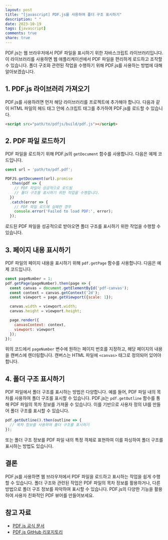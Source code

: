 ```yaml
---
layout: post
title: "[javascript] PDF.js를 사용하여 폴더 구조 표시하기"
description: " "
date: 2023-10-19
tags: [javascript]
comments: true
share: true
---
```


PDF.js는 웹 브라우저에서 PDF 파일을 표시하기 위한 자바스크립트 라이브러리입니다. 이 라이브러리를 사용하면 웹 애플리케이션에서 PDF 파일을 편리하게 로드하고 조작할 수 있습니다. 폴더 구조와 관련된 작업을 수행하기 위해 PDF.js를 사용하는 방법에 대해 알아보겠습니다.

## 1. PDF.js 라이브러리 가져오기

PDF.js를 사용하려면 먼저 해당 라이브러리를 프로젝트에 추가해야 합니다. 다음과 같이 HTML 파일의 헤드 태그 안에 스크립트 태그를 추가하여 PDF.js를 로드할 수 있습니다.

```html
<script src="path/to/pdfjs/build/pdf.js"></script>
```

## 2. PDF 파일 로드하기

PDF 파일을 로드하기 위해 PDF.js의 `getDocument` 함수를 사용합니다. 다음은 예제 코드입니다.

```javascript
const url = 'path/to/pdf.pdf';

PDFJS.getDocument(url).promise
  .then(pdf => {
    // PDF 파일이 성공적으로 로드됨
    // 폴더 구조를 표시하기 위한 작업을 수행합니다.
  })
  .catch(error => {
    // PDF 파일 로드에 실패한 경우
    console.error('Failed to load PDF:', error);
  });
```

로드된 PDF 파일을 성공적으로 받아오면 폴더 구조를 표시하기 위한 작업을 수행할 수 있습니다.

## 3. 페이지 내용 표시하기

PDF 파일의 페이지 내용을 표시하기 위해 `pdf.getPage` 함수를 사용합니다. 다음은 예제 코드입니다.

```javascript
const pageNumber = 1;
pdf.getPage(pageNumber).then(page => {
  const canvas = document.getElementById('pdf-canvas');
  const context = canvas.getContext('2d');
  const viewport = page.getViewport({scale: 1});

  canvas.width = viewport.width;
  canvas.height = viewport.height;

  page.render({
    canvasContext: context,
    viewport: viewport
  });
});
```

위의 코드에서 `pageNumber` 변수에 원하는 페이지 번호를 지정하고, 해당 페이지의 내용을 캔버스에 렌더링합니다. 캔버스는 HTML 파일에 `<canvas>` 태그로 정의되어 있어야 합니다.

## 4. 폴더 구조 표시하기

PDF 파일에서 폴더 구조를 표시하는 방법은 다양합니다. 예를 들어, PDF 파일 내의 목차를 사용하여 폴더 구조를 표시할 수 있습니다. PDF.js는 `pdf.getOutline` 함수를 통해 PDF 파일의 목차 정보를 가져올 수 있습니다. 이를 기반으로 사용자 정의 UI를 만들어 폴더 구조를 표시할 수 있습니다.

```javascript
pdf.getOutline().then(outline => {
  // 목차 정보를 사용하여 폴더 구조를 표시하기
});
```

또는 폴더 구조 정보를 PDF 파일 내의 특정 객체로 표현하여 이를 파싱하여 폴더 구조를 표시하는 방법도 있습니다.

## 결론

PDF.js를 사용하면 웹 브라우저에서 PDF 파일을 로드하고 표시하는 작업을 쉽게 수행할 수 있습니다. 폴더 구조와 관련된 작업은 PDF 파일의 목차 정보를 활용하거나, 다른 방법으로 폴더 구조 정보를 파악하여 표시할 수 있습니다. PDF.js의 다양한 기능을 활용하여 사용자 친화적인 PDF 뷰어를 만들어보세요.

## 참고 자료

- [PDF.js 공식 문서](https://mozilla.github.io/pdf.js/)
- [PDF.js GitHub 리포지토리](https://github.com/mozilla/pdf.js)